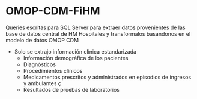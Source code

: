 # OMOP-CDM-FiHM
Queries escritas para SQL Server para extraer datos provenientes de las base de datos central de HM Hospitales y transformalos basandonos en el modelo de datos OMOP CDM

* Solo se extrajo información clínica estandarizada
  * Información demográfica de los pacientes
  * Diagnósticos
  * Procedimientos clínicos 
  * Medicamentos prescritos y administrados en episodios de ingresos y ambulantes ç
  * Resultados de pruebas de laboratorios 
